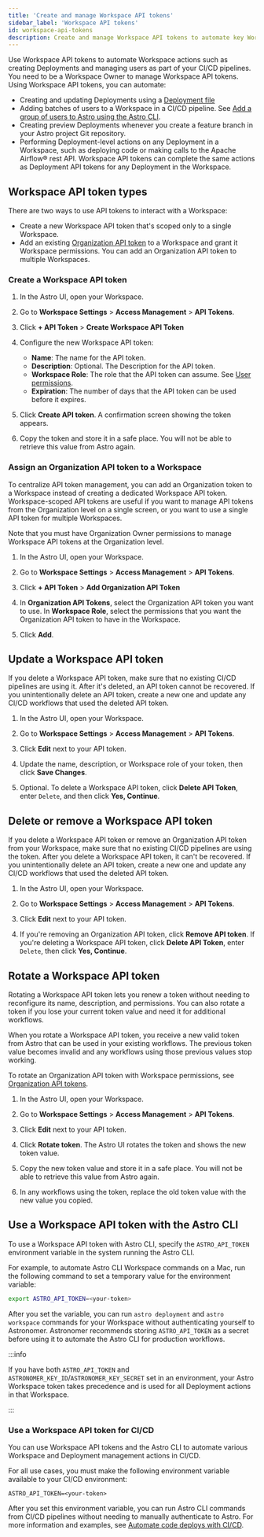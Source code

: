 ```yaml
---
title: 'Create and manage Workspace API tokens'
sidebar_label: 'Workspace API tokens'
id: workspace-api-tokens
description: Create and manage Workspace API tokens to automate key Workspace actions, like adding users and creating Deployments.
---
```


Use Workspace API tokens to automate Workspace actions such as creating Deployments and managing users as part of your CI/CD pipelines. You need to be a Workspace Owner to manage Workspace API tokens. Using Workspace API tokens, you can automate:

- Creating and updating Deployments using a [Deployment file](manage-deployments-as-code.md)
- Adding batches of users to a Workspace in a CI/CD pipeline. See [Add a group of users to Astro using the Astro CLI](manage-workspace-users.md#add-a-group-of-users-to-a-workspace-using-the-astro-cli).
- Creating preview Deployments whenever you create a feature branch in your Astro project Git repository.
- Performing Deployment-level actions on any Deployment in a Workspace, such as deploying code or making calls to the Apache Airflow® rest API. Workspace API tokens can complete the same actions as Deployment API tokens for any Deployment in the Workspace.

## Workspace API token types

There are two ways to use API tokens to interact with a Workspace:

- Create a new Workspace API token that's scoped only to a single Workspace.
- Add an existing [Organization API token](organization-api-tokens.md) to a Workspace and grant it Workspace permissions. You can add an Organization API token to multiple Workspaces.

### Create a Workspace API token

1. In the Astro UI, open your Workspace.

2. Go to **Workspace Settings** > **Access Management** > **API Tokens**.

3. Click **+ API Token** > **Create Workspace API Token**

4. Configure the new Workspace API token:

    - **Name**: The name for the API token.
    - **Description**: Optional. The Description for the API token.
    - **Workspace Role**: The role that the API token can assume. See [User permissions](user-permissions.md#workspace-roles).
    - **Expiration**: The number of days that the API token can be used before it expires.

5. Click **Create API token**. A confirmation screen showing the token appears.

6. Copy the token and store it in a safe place. You will not be able to retrieve this value from Astro again.

### Assign an Organization API token to a Workspace

To centralize API token management, you can add an Organization token to a Workspace instead of creating a dedicated Workspace API token. Workspace-scoped API tokens are useful if you want to manage API tokens from the Organization level on a single screen, or you want to use a single API token for multiple Workspaces.

Note that you must have Organization Owner permissions to manage Workspace API tokens at the Organization level.

1. In the Astro UI, open your Workspace.

2. Go to **Workspace Settings** > **Access Management** > **API Tokens**.

3. Click **+ API Token** > **Add Organization API Token**

4. In **Organization API Tokens**, select the Organization API token you want to use. In **Workspace Role**, select the permissions that you want the Organization API token to have in the Workspace.

5. Click **Add**.

## Update a Workspace API token

If you delete a Workspace API token, make sure that no existing CI/CD pipelines are using it. After it's deleted, an API token cannot be recovered. If you unintentionally delete an API token, create a new one and update any CI/CD workflows that used the deleted API token.

1. In the Astro UI, open your Workspace.

2. Go to **Workspace Settings** > **Access Management** > **API Tokens**.

3. Click **Edit** next to your API token.

4. Update the name, description, or Workspace role of your token, then click **Save Changes**.

5. Optional. To delete a Workspace API token, click **Delete API Token**, enter `Delete`, and then click **Yes, Continue**.


## Delete or remove a Workspace API token

If you delete a Workspace API token or remove an Organization API token from your Workspace, make sure that no existing CI/CD pipelines are using the token. After you delete a Workspace API token, it can't be recovered. If you unintentionally delete an API token, create a new one and update any CI/CD workflows that used the deleted API token.

1. In the Astro UI, open your Workspace.

2. Go to **Workspace Settings** > **Access Management** > **API Tokens**.

3. Click **Edit** next to your API token.

4. If you're removing an Organization API token, click **Remove API token**. If you're deleting a Workspace API token, click **Delete API Token**, enter `Delete`, then click **Yes, Continue**.

## Rotate a Workspace API token

Rotating a Workspace API token lets you renew a token without needing to reconfigure its name, description, and permissions. You can also rotate a token if you lose your current token value and need it for additional workflows.

When you rotate a Workspace API token, you receive a new valid token from Astro that can be used in your existing workflows. The previous token value becomes invalid and any workflows using those previous values stop working.

To rotate an Organization API token with Workspace permissions, see [Organization API tokens](organization-api-tokens.md).

1. In the Astro UI, open your Workspace.

2. Go to **Workspace Settings** > **Access Management** > **API Tokens**.

3. Click **Edit** next to your API token.

4. Click **Rotate token**. The Astro UI rotates the token and shows the new token value.

5. Copy the new token value and store it in a safe place. You will not be able to retrieve this value from Astro again.

6. In any workflows using the token, replace the old token value with the new value you copied.

## Use a Workspace API token with the Astro CLI

To use a Workspace API token with Astro CLI, specify the `ASTRO_API_TOKEN` environment variable in the system running the Astro CLI.

For example, to automate Astro CLI Workspace commands on a Mac, run the following command to set a temporary value for the environment variable:

```sh
export ASTRO_API_TOKEN=<your-token>
```

After you set the variable, you can run `astro deployment` and `astro workspace` commands for your Workspace without authenticating yourself to Astronomer. Astronomer recommends storing `ASTRO_API_TOKEN` as a secret before using it to automate the Astro CLI for production workflows.

:::info

If you have both `ASTRO_API_TOKEN` and `ASTRONOMER_KEY_ID`/`ASTRONOMER_KEY_SECRET` set in an environment, your Astro Workspace token takes precedence and is used for all Deployment actions in that Workspace.

:::

### Use a Workspace API token for CI/CD

You can use Workspace API tokens and the Astro CLI to automate various Workspace and Deployment management actions in CI/CD.

For all use cases, you must make the following environment variable available to your CI/CD environment:

```text
ASTRO_API_TOKEN=<your-token>
```

After you set this environment variable, you can run Astro CLI commands from CI/CD pipelines without needing to manually authenticate to Astro. For more information and examples, see [Automate code deploys with CI/CD](set-up-ci-cd.md).

